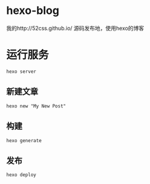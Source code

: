 # hexo-blog
我的http://52css.github.io/ 源码发布地，使用hexo的博客

# 运行服务

```
hexo server
```

## 新建文章

```
hexo new "My New Post"
```

## 构建

```
hexo generate
```

## 发布

```
hexo deploy
```